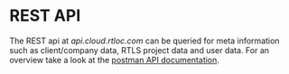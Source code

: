 # REST API

The REST api at *api.cloud.rtloc.com* can be queried for meta information such as client/company data, RTLS project data and user data. For an overview take a look at the [postman API documentation](https://documenter.getpostman.com/view/7976630/S1a637Cc?version=latest).